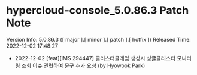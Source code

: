 # hypercloud-console_5.0.86.3 Patch Note

Version Info: 5.0.86.3 ([ major ].[ minor ].[ patch ].[ hotfix ])
Released Time: 2022-12-02 17:48:27

- 2022-12-02 [feat][IMS 294447] 클러스터클레임 생성시 싱글클러스터 모니터링 조회 이슈 관련하여 문구 추가 요청 (by Hyowook Park) 
